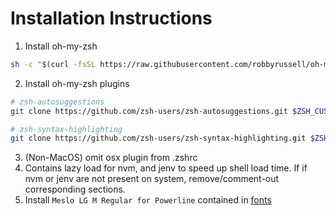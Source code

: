 # Installation Instructions

1. Install oh-my-zsh
```sh
sh -c "$(curl -fsSL https://raw.githubusercontent.com/robbyrussell/oh-my-zsh/master/tools/install.sh)"
```
2. Install oh-my-zsh plugins
```sh
# zsh-autosuggestions
git clone https://github.com/zsh-users/zsh-autosuggestions.git $ZSH_CUSTOM/plugins/zsh-autosuggestions

# zsh-syntax-highlighting
git clone https://github.com/zsh-users/zsh-syntax-highlighting.git $ZSH_CUSTOM/plugins/zsh-syntax-highlighting
```
3. (Non-MacOS) omit osx plugin from .zshrc
4. Contains lazy load for nvm, and jenv to speed up shell load time. If
	if nvm or jenv are not present on system, remove/comment-out corresponding sections.
5. Install `Meslo LG M Regular for Powerline` contained in [fonts](../fonts/)
